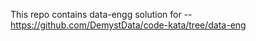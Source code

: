 This repo contains data-engg solution for --  https://github.com/DemystData/code-kata/tree/data-eng
